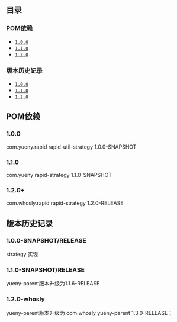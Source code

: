 ﻿## 目录
### POM依赖
* [`1.0.0`](#1.0.0-pom)
* [`1.1.0`](#1.1.0-pom)
* [`1.2.0`](#1.2.0-pom)

### 版本历史记录
* [`1.0.0`](#1.0.0)
* [`1.1.0`](#1.1.0)
* [`1.2.0`](#1.2.0)


## POM依赖
### <a name="1.0.0-pom"></a>  1.0.0
<dependency>
	<groupId>com.yueny.rapid</groupId>
	<artifactId>rapid-util-strategy</artifactId>
	<version>1.0.0-SNAPSHOT</version>
</dependency>

### <a name="1.1.0-pom"></a> 1.1.0
<dependency>
	<groupId>com.yueny</groupId>
	<artifactId>rapid-strategy</artifactId>
	<version>1.1.0-SNAPSHOT</version>
</dependency>

### <a name="1.2.0-pom"></a> 1.2.0+
<dependency>
	<groupId>com.whosly.rapid</groupId>
    <artifactId>rapid-strategy</artifactId>
    <version>1.2.0-RELEASE</version>
</dependency>

## 版本历史记录
### <a name="1.0.0"></a> 1.0.0-SNAPSHOT/RELEASE
strategy 实现

### <a name="1.1.0"></a> 1.1.0-SNAPSHOT/RELEASE
yueny-parent版本升级为1.1.6-RELEASE

### <a name="1.2.0"></a> 1.2.0-whosly
yueny-parent版本升级为 com.whosly  yueny-parent  1.3.0-RELEASE；


